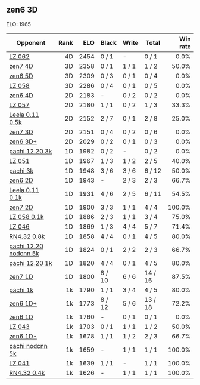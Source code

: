 ## zen6 3D ##

ELO: 1965

Opponent | Rank | ELO | Black | Write | Total | Win rate
---------|-----:|----:|-------|-------|-------|-------:
[LZ 062](LZ%20062.md) | 4D | 2454 | 0 / 1 | - | 0 / 1 | 0.0%
[zen7 4D](zen7%204D.md) | 3D | 2358 | 0 / 1 | 1 / 1 | 1 / 2 | 50.0%
[zen6 5D](zen6%205D.md) | 3D | 2309 | 0 / 3 | 0 / 1 | 0 / 4 | 0.0%
[LZ 058](LZ%20058.md) | 3D | 2286 | 0 / 4 | 0 / 1 | 0 / 5 | 0.0%
[zen6 4D](zen6%204D.md) | 2D | 2183 | - | 0 / 2 | 0 / 2 | 0.0%
[LZ 057](LZ%20057.md) | 2D | 2180 | 1 / 1 | 0 / 2 | 1 / 3 | 33.3%
[Leela 0.11 0.5k](Leela%200.11%200.5k.md) | 2D | 2152 | 2 / 7 | 0 / 1 | 2 / 8 | 25.0%
[zen7 3D](zen7%203D.md) | 2D | 2151 | 0 / 4 | 0 / 2 | 0 / 6 | 0.0%
[zen6 3D+](zen6%203D+.md) | 2D | 2029 | 0 / 2 | 0 / 1 | 0 / 3 | 0.0%
[pachi 12.20 3k](pachi%2012.20%203k.md) | 1D | 1982 | 0 / 2 | - | 0 / 2 | 0.0%
[LZ 051](LZ%20051.md) | 1D | 1967 | 1 / 3 | 1 / 2 | 2 / 5 | 40.0%
[pachi 3k](pachi%203k.md) | 1D | 1948 | 3 / 6 | 3 / 6 | 6 / 12 | 50.0%
[zen6 2D](zen6%202D.md) | 1D | 1943 | - | 2 / 3 | 2 / 3 | 66.7%
[Leela 0.11 0.1k](Leela%200.11%200.1k.md) | 1D | 1931 | 4 / 6 | 2 / 5 | 6 / 11 | 54.5%
[zen7 2D](zen7%202D.md) | 1D | 1900 | 3 / 3 | 1 / 1 | 4 / 4 | 100.0%
[LZ 058 0.1k](LZ%20058%200.1k.md) | 1D | 1886 | 2 / 3 | 1 / 1 | 3 / 4 | 75.0%
[LZ 046](LZ%20046.md) | 1D | 1869 | 1 / 3 | 4 / 4 | 5 / 7 | 71.4%
[RN4.32 0.8k](RN4.32%200.8k.md) | 1D | 1858 | 4 / 4 | 0 / 1 | 4 / 5 | 80.0%
[pachi 12.20 nodcnn 5k](pachi%2012.20%20nodcnn%205k.md) | 1D | 1824 | 0 / 1 | 2 / 2 | 2 / 3 | 66.7%
[pachi 12.20 1k](pachi%2012.20%201k.md) | 1D | 1820 | 4 / 4 | 0 / 1 | 4 / 5 | 80.0%
[zen7 1D](zen7%201D.md) | 1D | 1800 | 8 / 10 | 6 / 6 | 14 / 16 | 87.5%
[pachi 1k](pachi%201k.md) | 1k | 1790 | 1 / 1 | 3 / 4 | 4 / 5 | 80.0%
[zen6 1D+](zen6%201D+.md) | 1k | 1773 | 8 / 12 | 5 / 6 | 13 / 18 | 72.2%
[zen6 1D](zen6%201D.md) | 1k | 1760 | - | 0 / 1 | 0 / 1 | 0.0%
[LZ 043](LZ%20043.md) | 1k | 1703 | 0 / 1 | 1 / 1 | 1 / 2 | 50.0%
[zen6 1D-](zen6%201D-.md) | 1k | 1678 | 1 / 1 | 1 / 2 | 2 / 3 | 66.7%
[pachi nodcnn 5k](pachi%20nodcnn%205k.md) | 1k | 1659 | - | 1 / 1 | 1 / 1 | 100.0%
[LZ 041](LZ%20041.md) | 1k | 1639 | 1 / 1 | - | 1 / 1 | 100.0%
[RN4.32 0.4k](RN4.32%200.4k.md) | 1k | 1626 | - | 1 / 1 | 1 / 1 | 100.0%
